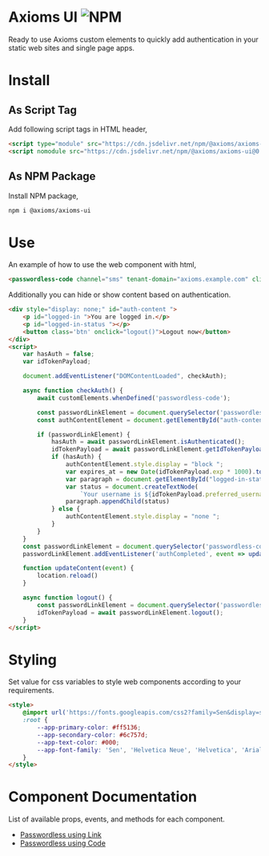 # Axioms UI ![NPM](https://img.shields.io/npm/v/@axioms/axioms-ui?style=flat-square)
Ready to use Axioms custom elements to quickly add authentication in your static web sites and single page apps.


# Install

## As Script Tag
Add following script tags in HTML header,

```html
<script type="module" src="https://cdn.jsdelivr.net/npm/@axioms/axioms-ui@0.0.3/dist/axioms-ui/axioms-ui.esm.js"></script>
<script nomodule src="https://cdn.jsdelivr.net/npm/@axioms/axioms-ui@0.0.3/dist/axioms-ui/axioms-ui.js"></script>
```

## As NPM Package
Install NPM package,

```bash
npm i @axioms/axioms-ui
```

# Use
An example of how to use the web component with html,

```html
<passwordless-code channel="sms" tenant-domain="axioms.example.com" client-id="SWmAwjdKxGK3cDTBnCoBiFbDpbQKX6nW_JQUv5xgXma1Ta8WXFm88NvPr4tNQTvI" start-button-label="Get started now"  />
```

Additionally you can hide or show content based on authentication.

```html
<div style="display: none;" id="auth-content ">
    <p id="logged-in ">You are logged in.</p>
    <p id="logged-in-status "></p>
    <button class='btn' onclick="logout()">Logout now</button>
</div>
<script>
    var hasAuth = false;
    var idTokenPayload;

    document.addEventListener("DOMContentLoaded", checkAuth);

    async function checkAuth() {
        await customElements.whenDefined('passwordless-code');

        const passwordLinkElement = document.querySelector('passwordless-code');
        const authContentElement = document.getElementById("auth-content ");

        if (passwordLinkElement) {
            hasAuth = await passwordLinkElement.isAuthenticated();
            idTokenPayload = await passwordLinkElement.getIdTokenPayload();
            if (hasAuth) {
                authContentElement.style.display = "block ";
                var expires_at = new Date(idTokenPayload.exp * 1000).toLocaleString("en-US")
                var paragraph = document.getElementById("logged-in-status ");
                var status = document.createTextNode(
                    `Your username is ${idTokenPayload.preferred_username} and you session expires at ${expires_at}.`);
                paragraph.appendChild(status)
            } else {
                authContentElement.style.display = "none ";
            }
        }
    }
    const passwordLinkElement = document.querySelector('passwordless-code');
    passwordLinkElement.addEventListener('authCompleted', event => updateContent(event));

    function updateContent(event) {
        location.reload()
    }

    async function logout() {
        const passwordLinkElement = document.querySelector('passwordless-code');
        idTokenPayload = await passwordLinkElement.logout();
    }
</script>
```

# Styling
Set value for css variables to style web components according to your requirements.

```html
<style>
    @import url('https://fonts.googleapis.com/css2?family=Sen&display=swap');
    :root {
        --app-primary-color: #ff5136;
        --app-secondary-color: #6c757d;
        --app-text-color: #000;
        --app-font-family: 'Sen', 'Helvetica Neue', 'Helvetica', 'Arial', sans-serif;
    }
</style>
```

# Component Documentation
List of available props, events, and methods for each component.

- [Passwordless using Link](https://github.com/axioms-io/axioms-ui/tree/master/src/components/passwordless-link)
- [Passwordless using Code](https://github.com/axioms-io/axioms-ui/tree/master/src/components/passwordless-code)